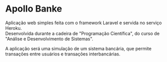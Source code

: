 # Apollo Banke  

Aplicação web simples feita com o framework Laravel e servida no serviço Heroku.  
Desenvolvida durante a cadeira de "Programação Científica", do curso de "Análise e Desenvolvimento de Sistemas".

A aplicação será uma simulação de um sistema bancária, que permite transações entre usuários e transações interbancárias.
